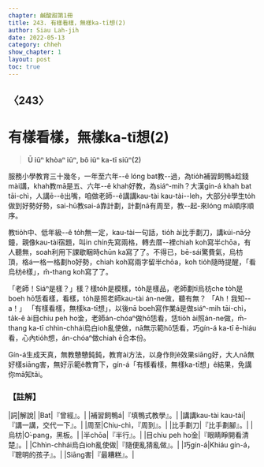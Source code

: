 ```yaml
---
chapter: 鹹酸甜第1冊
title: 243. 有樣看樣，無樣ka-tī想(2)
author: Siau Lah-jih
date: 2022-05-13
category: chheh
show_chapter: 1
layout: post
toc: true
---
```

  
## 〈243〉
# 有樣看樣，無樣ka-tī想(2)
>**Ū iūⁿ khòaⁿ iūⁿ, bô iūⁿ ka-tī siūⁿ(2)**

服務小學教育三十幾冬，一年至六年--ê lóng bat教--過，為tio̍h補習飼鴨á趁錢mài講，khah教mā是五、六年--ê khah好教，為siáⁿ-mih？大漢gín-á khah bat tāi-chì，人講ē--ê出嘴，咱做老師--ê講講kau-tài kau-tài--leh，大部分ê學生to̍h做到好勢好勢，sai-hū教sai-á靠計劃，計劃nā有周至，教--起-來lóng mā順序順序。

教tio̍h中、低年級--ê to̍h無一定，kau-tài一句話，tio̍h ài比手劃刀，講kúi-nā分鐘，親像kau-tài宿題，叫in chín先寫兩格，轉去厝--裡chiah koh寫半chōa，有人聽無，soah利用下課歇睏時chūn ka寫了了。不得已，bē-sái驚費氣，烏枋頂，格á一格一格劃ho͘好勢，chiah koh寫兩字留半chōa，koh tio̍h隨時提醒，「看烏枋ê樣」，m̄-thang koh寫了了。

「老師！Siáⁿ是樣？」樣？樣to̍h是模樣，to̍h是樣品，老師劃tī烏枋che to̍h是boeh hō͘恁看樣，看樣，to̍h是照老師kau-tài án-ne做，聽有無？
「Ah！我知--a！」
「有樣看樣，無樣ka-tī想」，以後nā boeh寫作業á是做siáⁿ-mih tāi-chì，ta̍k-ê ài目chiu peh ho͘金，老師án-chóaⁿ做hō͘恁看，恁tio̍h ài照án-ne做，m̄-thang ka-tī chhìn-chhái烏白ioh亂使做，nā無示範hō͘恁看，巧gín-á ka-tī ē-hiáu看，心內tio̍h想，án-chóaⁿ做chiah ē合本份。

Gín-á生成天真，無教戇戇鈍鈍，教育ài方法，以身作則ê效果siāng好，大人nā無好樣siāng害，無好示範ê教育下，gín-á「有樣看樣，無樣ka-tī想」ê結果，免講你mā知tāi。

### 【註解】

|詞|解說|
|Bat|『曾經』。|
|補習飼鴨á|『填鴨式教學』。|
|講講kau-tài kau-tài|『講一講，交代一下』。|
|周至|Chiu-chì，『周到』。|
|比手劃刀|『比手劃腳』。|
|烏枋|O͘-pang，黑板。|
|半chōa|『半行』。|
|目chiu peh ho͘金|『眼睛睜開看清楚』。|
|Chhìn-chhái烏白ioh亂使做|『隨便亂猜亂做』。|
|巧gín-á|Khiáu gín-á，『聰明的孩子』。|
|Siāng害|『最糟糕』。|
